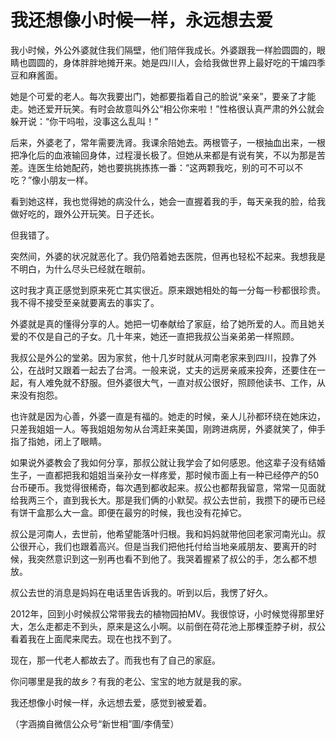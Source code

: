 # 我还想像小时候一样，永远想去爱

我小时候，外公外婆就住我们隔壁，他们陪伴我成长。外婆跟我一样脸圆圆的，眼睛也圆圆的，身体胖胖地摊开来。她是四川人，会给我做世界上最好吃的干煸四季豆和麻酱面。 

她是个可爱的老人。每次我要出门，她都要指着自己的脸说“亲亲”，要亲了才能走。她还爱开玩笑。有时会故意叫外公“相公你来啦！”性格很认真严肃的外公就会躲开说：“你干吗啦，没事这么乱叫！” 

后来，外婆老了，常年需要洗肾。我课余陪她去。两根管子，一根抽血出来，一根把净化后的血液输回身体，过程漫长极了。但她从来都是有说有笑，不以为那是苦差。连医生给她配药，她也要挑挑拣拣一番：“这两颗我吃，别的可不可以不吃？”像小朋友一样。 

看到她这样，我也觉得她的病没什么，她会一直握着我的手，每天亲我的脸，给我做好吃的，跟外公开玩笑。日子还长。 

但我错了。 

突然间，外婆的状况就恶化了。我仍陪着她去医院，但再也轻松不起来。我想我是不明白，为什么尽头已经就在眼前。 

这时我才真正感觉到原来死亡其实很近。原来跟她相处的每一分每一秒都很珍贵。我不得不接受至亲就要离去的事实了。 

外婆就是真的懂得分享的人。她把一切奉献给了家庭，给了她所爱的人。而且她关爱的不仅是自己的子女。几十年来，她还一直把我叔公当亲弟弟一样照顾。 

我叔公是外公的堂弟。因为家贫，他十几岁时就从河南老家来到四川，投靠了外公，在战时又跟着一起去了台湾。一般来说，丈夫的远房亲戚来投奔，还要住在一起，有人难免就不舒服。但外婆很大气，一直对叔公很好，照顾他读书、工作，从来没有抱怨。 

也许就是因为心善，外婆一直是有福的。她走的时候，亲人儿孙都环绕在她床边，只差我姐姐一人。等我姐姐匆匆从台湾赶来美国，刚跨进病房，外婆就笑了，伸手指了指她，闭上了眼睛。 

如果说外婆教会了我如何分享，那叔公就让我学会了如何感恩。他这辈子没有结婚生子，一直都把我和姐姐当亲孙女一样疼爱，那时候市面上有一种已经停产的50台币硬币。我觉得很稀奇，每次遇到都收起来。叔公也都帮我留意，常常一见面就给我两三个，直到我长大。那是我们俩的小默契。叔公去世前，我攒下的硬币已经有饼干盒那么大一盒。即便在最穷的时候，我也没有花掉它。 

叔公是河南人，去世前，他希望能落叶归根。我和妈妈就带他回老家河南光山。叔公很开心，我们也跟着高兴。但是当我们把他托付给当地亲戚朋友、要离开的时候，我突然意识到这一别再也看不到他了。我哭着握紧了叔公的手，怎么都不想放。 

叔公去世的消息是妈妈在电话里告诉我的。听到以后，我愣了好久。 

2012年，回到小时候叔公常带我去的植物园拍MV。我很惊讶，小时候觉得那里好大，怎么走都走不到头，原来是这么小啊。以前倒在荷花池上那棵歪脖子树，叔公看着我在上面爬来爬去。现在也找不到了。 

现在，那一代老人都故去了。而我也有了自己的家庭。 

你问哪里是我的故乡？有我的老公、宝宝的地方就是我的家。 

我还想像小时候一样，永远想去爱，感觉到被爱着。 

（字涵摘自微信公众号“新世相”圖/李倩莹）